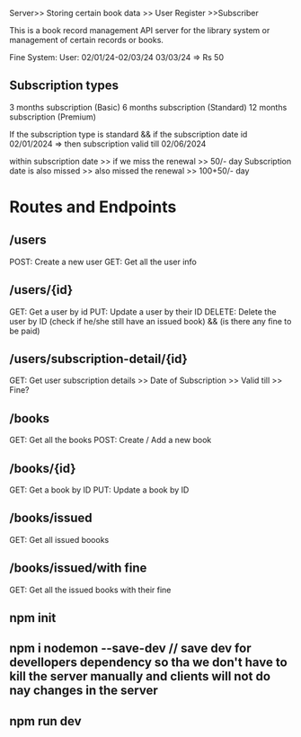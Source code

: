 Server>> Storing certain book data >> User Register >>Subscriber

This is a book record management API server for the library system or management of certain records or books.

Fine System:
User: 02/01/24-02/03/24
03/03/24 => Rs 50

## Subscription types

3 months subscription (Basic)
6 months subscription (Standard)
12 months subscription (Premium)

If the subscription type is standard && if the subscription date id 02/01/2024 => then subscription valid till 02/06/2024

within subscription date >> if we miss the renewal >> 50/- day
Subscription date is also missed >> also missed the renewal >> 100+50/- day

# Routes and Endpoints

## /users

POST: Create a new user
GET: Get all the user info

## /users/{id}

GET: Get a user by id
PUT: Update a user by their ID
DELETE: Delete the user by ID (check if he/she still have an issued book) && (is there any fine to be paid)

## /users/subscription-detail/{id}

GET: Get user subscription details >> Date of Subscription >> Valid till >> Fine?

## /books

GET: Get all the books
POST: Create / Add a new book

## /books/{id}

GET: Get a book by ID
PUT: Update a book by ID

## /books/issued

GET: Get all issued boooks

## /books/issued/with fine

GET: Get all the issued books with their fine

## npm init

## npm i nodemon --save-dev // save dev for devellopers dependency so tha we don't have to kill the server manually and clients will not do nay changes in the server

## npm run dev
